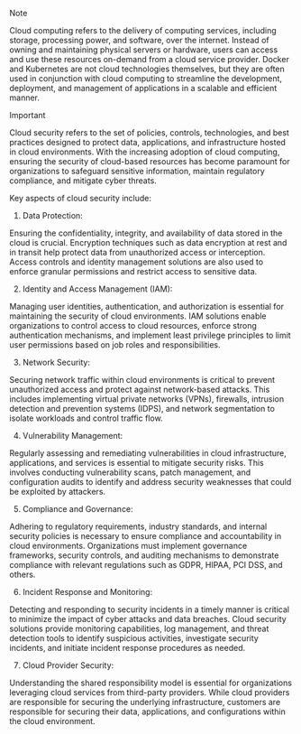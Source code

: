 > [!NOTE]
> Cloud computing refers to the delivery of computing services, including storage, processing power, and software, over the internet. Instead of owning and maintaining physical servers or hardware, users can access and use these resources on-demand from a cloud service provider.
> Docker and Kubernetes are not cloud technologies themselves, but they are often used in conjunction with cloud computing to streamline the development, deployment, and management of applications in a scalable and efficient manner.

> [!Important]
> Cloud security refers to the set of policies, controls, technologies, and best practices designed to protect data, applications, and infrastructure hosted in cloud environments.
> With the increasing adoption of cloud computing, ensuring the security of cloud-based resources has become paramount for organizations to safeguard sensitive information, maintain regulatory compliance, and mitigate cyber threats.

Key aspects of cloud security include:

1. Data Protection:

Ensuring the confidentiality, integrity, and availability of data stored in the cloud is crucial. Encryption techniques such as data encryption at rest and in transit help protect data from unauthorized access or interception. Access controls and identity management solutions are also used to enforce granular permissions and restrict access to sensitive data.

2. Identity and Access Management (IAM): 

Managing user identities, authentication, and authorization is essential for maintaining the security of cloud environments. IAM solutions enable organizations to control access to cloud resources, enforce strong authentication mechanisms, and implement least privilege principles to limit user permissions based on job roles and responsibilities.

3. Network Security:

Securing network traffic within cloud environments is critical to prevent unauthorized access and protect against network-based attacks. This includes implementing virtual private networks (VPNs), firewalls, intrusion detection and prevention systems (IDPS), and network segmentation to isolate workloads and control traffic flow.

4. Vulnerability Management: 
    
Regularly assessing and remediating vulnerabilities in cloud infrastructure, applications, and services is essential to mitigate security risks. This involves conducting vulnerability scans, patch management, and configuration audits to identify and address security weaknesses that could be exploited by attackers.

5. Compliance and Governance: 

Adhering to regulatory requirements, industry standards, and internal security policies is necessary to ensure compliance and accountability in cloud environments. Organizations must implement governance frameworks, security controls, and auditing mechanisms to demonstrate compliance with relevant regulations such as GDPR, HIPAA, PCI DSS, and others.

6. Incident Response and Monitoring: 

Detecting and responding to security incidents in a timely manner is critical to minimize the impact of cyber attacks and data breaches. Cloud security solutions provide monitoring capabilities, log management, and threat detection tools to identify suspicious activities, investigate security incidents, and initiate incident response procedures as needed.

7. Cloud Provider Security:

Understanding the shared responsibility model is essential for organizations leveraging cloud services from third-party providers. While cloud providers are responsible for securing the underlying infrastructure, customers are responsible for securing their data, applications, and configurations within the cloud environment.

[^1]:[FREE RESOURCES AWS SECURITY UPDATED](https://github.com/SilkRoadModerator/Cloud_Security/blob/main/Free_Resources/%F0%9D%90%85%F0%9D%90%91%F0%9D%90%84%F0%9D%90%84_%F0%9D%90%91%F0%9D%90%84%F0%9D%90%92%F0%9D%90%8E%F0%9D%90%94%F0%9D%90%91%F0%9D%90%82%F0%9D%90%84%F0%9D%90%92_%F0%9D%90%80%F0%9D%90%96%F0%9D%90%92_%F0%9D%90%92%F0%9D%90%84%F0%9D%90%82%F0%9D%90%94%F0%9D%90%91%F0%9D%90%88%F0%9D%90%93%F0%9D%90%98_%F0%9D%90%94%F0%9D%90%8F%F0%9D%90%83%F0%9D%90%80%F0%9D%90%93%F0%9D%90%84%F0%9D%90%83.md)

[^2]:[FREE RESOURCES AZURE SECURITY UPDATED](https://github.com/SilkRoadModerator/Cloud_Security/blob/main/Free_Resources/%F0%9D%90%85%F0%9D%90%91%F0%9D%90%84%F0%9D%90%84_%F0%9D%90%91%F0%9D%90%84%F0%9D%90%92%F0%9D%90%8E%F0%9D%90%94%F0%9D%90%91%F0%9D%90%82%F0%9D%90%84%F0%9D%90%92_%F0%9D%90%80%F0%9D%90%99%F0%9D%90%94%F0%9D%90%91%F0%9D%90%84_%F0%9D%90%92%F0%9D%90%84%F0%9D%90%82%F0%9D%90%94%F0%9D%90%91%F0%9D%90%88%F0%9D%90%93%F0%9D%90%98_%F0%9D%90%94%F0%9D%90%8F%F0%9D%90%83%F0%9D%90%80%F0%9D%90%93%F0%9D%90%84%F0%9D%90%83.md)

[^3]:[FREE RESOURCES GCP SECURITY UPDATED]([https://github.com/SilkRoadModerator/Cloud_Security/blob/main/%F0%9D%90%85%F0%9D%90%91%F0%9D%90%84%F0%9D%90%84_%F0%9D%90%91%F0%9D%90%84%F0%9D%90%92%F0%9D%90%8E%F0%9D%90%94%F0%9D%90%91%F0%9D%90%82%F0%9D%90%84%F0%9D%90%92_%F0%9D%90%86%F0%9D%90%82%F0%9D%90%8F_%F0%9D%90%92%F0%9D%90%84%F0%9D%90%82%F0%9D%90%94%F0%9D%90%91%F0%9D%90%88%F0%9D%90%93%F0%9D%90%98.md](https://github.com/SilkRoadModerator/Cloud_Security/blob/main/Free_Resources/%F0%9D%90%85%F0%9D%90%91%F0%9D%90%84%F0%9D%90%84_%F0%9D%90%91%F0%9D%90%84%F0%9D%90%92%F0%9D%90%8E%F0%9D%90%94%F0%9D%90%91%F0%9D%90%82%F0%9D%90%84%F0%9D%90%92_%F0%9D%90%86%F0%9D%90%82%F0%9D%90%8F_%F0%9D%90%92%F0%9D%90%84%F0%9D%90%82%F0%9D%90%94%F0%9D%90%91%F0%9D%90%88%F0%9D%90%93%F0%9D%90%98.md))

[^4]:[FREE RESOURCES CLOUD PENTEST UPDATED](https://github.com/SilkRoadModerator/Cloud_Security/blob/main/Free_Resources/%F0%9D%90%85%F0%9D%90%91%F0%9D%90%84%F0%9D%90%84_%F0%9D%90%91%F0%9D%90%84%F0%9D%90%92%F0%9D%90%8E%F0%9D%90%94%F0%9D%90%91%F0%9D%90%82%F0%9D%90%84%F0%9D%90%92_%F0%9D%90%82%F0%9D%90%8B%F0%9D%90%8E%F0%9D%90%94%F0%9D%90%83_%F0%9D%90%8F%F0%9D%90%84%F0%9D%90%8D%F0%9D%90%93%F0%9D%90%84%F0%9D%90%92%F0%9D%90%93_%F0%9D%90%94%F0%9D%90%8F%F0%9D%90%83%F0%9D%90%80%F0%9D%90%93%F0%9D%90%84%F0%9D%90%83.md)


